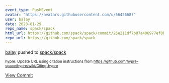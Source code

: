 ```yaml
---
event_type: PushEvent
avatar: "https://avatars.githubusercontent.com/u/5642668?"
user: balay
date: 2023-01-29
repo_name: spack/spack
html_url: https://github.com/spack/spack/commit/25e211df7b87a406977ef0b0a7eb6a6374c45906
repo_url: https://github.com/spack/spack
---
```


<a href='https://github.com/balay' target='_blank'>balay</a> pushed to <a href='https://github.com/spack/spack' target='_blank'>spack/spack</a>

<small>hypre: Update URL using citation instructions from https://github.com/hypre-space/hypre/wiki/Citing-hypre</small>

<a href='https://github.com/spack/spack/commit/25e211df7b87a406977ef0b0a7eb6a6374c45906' target='_blank'>View Commit</a>